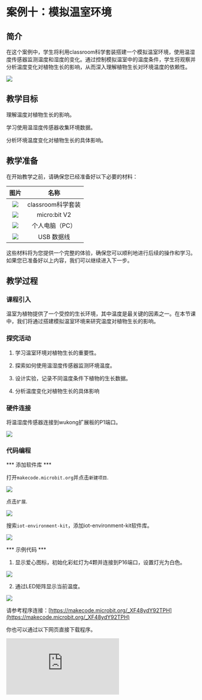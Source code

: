 ﻿---
sidebar_position: 10
sidebar_label: 案例十：模拟温室环境
---

# 案例十：模拟温室环境

## 简介

在这个案例中，学生将利用classroom科学套装搭建一个模拟温室环境，使用温湿度传感器监测温度和湿度的变化。通过控制模拟温室中的温度条件，学生将观察并分析温度变化对植物生长的影响，从而深入理解植物生长对环境温度的依赖性。

![](https://wiki-media-ef.oss-cn-hongkong.aliyuncs.com/docs/microbit/interesting-case/classroom-science-pack/cases-libraries/images/classroom-science-pack-case-10-01.png)

## 教学目标

理解温度对植物生长的影响。

学习使用温湿度传感器收集环境数据。

分析环境温度变化对植物生长的具体影响。

## 教学准备

在开始教学之前，请确保您已经准备好以下必要的材料：

| 图片 | 名称 |
| :-: | :-: |
| ![](https://wiki-media-ef.oss-cn-hongkong.aliyuncs.com/docs/microbit/interesting-case/classroom-science-pack/cases-libraries/images/classroom-science-pack-case-01-02.png) | classroom科学套装 |
| ![](https://wiki-media-ef.oss-cn-hongkong.aliyuncs.com/docs/microbit/interesting-case/microbit-smart-climate-kit/cases-libraries/images/microbit-smart-climate-kit-case-01-03.png) | micro:bit V2 |
| ![](https://wiki-media-ef.oss-cn-hongkong.aliyuncs.com/docs/microbit/interesting-case/microbit-smart-climate-kit/cases-libraries/images/microbit-smart-climate-kit-case-01-04.png) | 个人电脑（PC） |
| ![](https://wiki-media-ef.oss-cn-hongkong.aliyuncs.com/docs/microbit/interesting-case/microbit-smart-climate-kit/cases-libraries/images/microbit-smart-climate-kit-case-01-05.png) | USB 数据线 |

这些材料将为您提供一个完整的体验，确保您可以顺利地进行后续的操作和学习。如果您已准备好以上内容，我们可以继续进入下一步。

## 教学过程

### 课程引入

温室为植物提供了一个受控的生长环境，其中温度是最关键的因素之一。在本节课中，我们将通过搭建模拟温室环境来研究温度对植物生长的影响。

### 探究活动

1. 学习温室环境对植物生长的重要性。

2. 探索如何使用温湿度传感器监测环境温度。

3. 设计实验，记录不同温度条件下植物的生长数据。

4. 分析温度变化对植物生长的具体影响

### 硬件连接

将温湿度传感器连接到wukong扩展板的P1端口。

![](https://wiki-media-ef.oss-cn-hongkong.aliyuncs.com/docs/microbit/interesting-case/classroom-science-pack/cases-libraries/images/classroom-science-pack-case-01-06.png)

### 代码编程

*** 添加软件库 ***

打开``makecode.microbit.org``并点击``新建项目``.

![](https://wiki-media-ef.oss-cn-hongkong.aliyuncs.com/docs/microbit/interesting-case/classroom-science-pack/images/classroom-science-pack-add-extensions-01.png)

点击``扩展``.

![](https://wiki-media-ef.oss-cn-hongkong.aliyuncs.com/docs/microbit/interesting-case/classroom-science-pack/images/classroom-science-pack-add-extensions-02.png)

搜索``iot-environment-kit``，添加iot-environment-kit软件库。

![](https://wiki-media-ef.oss-cn-hongkong.aliyuncs.com/docs/microbit/interesting-case/classroom-science-pack/images/classroom-science-pack-add-extensions-03.png)


*** 示例代码 ***

1. 显示爱心图标，初始化彩虹灯为4颗并连接到P16端口，设置灯光为白色。

![](https://wiki-media-ef.oss-cn-hongkong.aliyuncs.com/docs/microbit/interesting-case/classroom-science-pack/cases-libraries/images/classroom-science-pack-case-10-09.png)

2. 通过LED矩阵显示当前温度。

![](https://wiki-media-ef.oss-cn-hongkong.aliyuncs.com/docs/microbit/interesting-case/classroom-science-pack/cases-libraries/images/classroom-science-pack-case-10-10.png)

请参考程序连接：[https://makecode.microbit.org/_XF48ydY92TPH](https://makecode.microbit.org/_XF48ydY92TPH)

你也可以通过以下网页直接下载程序。

<div
    style={{
        position: 'relative',
        paddingBottom: '60%',
        overflow: 'hidden',
    }}
>
    <iframe
        src="https://makecode.microbit.org/_XF48ydY92TPH"
        frameborder="0"
        sandbox="allow-popups allow-forms allow-scripts allow-same-origin"
        style={{
            position: 'absolute',
            width: '100%',
            height: '100%',
        }}
    />
</div>

*** 下载程序 ***

使用USB线连接PC和micro:bit V2。

![](https://wiki-media-ef.oss-cn-hongkong.aliyuncs.com/docs/microbit/interesting-case/microbit-smart-climate-kit/cases-libraries/images/connect-microbit.gif)

连接成功后，电脑上会识别出一个名为`MICROBIT`的盘符。

![](https://wiki-media-ef.oss-cn-hongkong.aliyuncs.com/docs/microbit/interesting-case/microbit-smart-climate-kit/cases-libraries/images/microbit-drive.png)

点击左下角的![](https://wiki-media-ef.oss-cn-hongkong.aliyuncs.com/docs/microbit/interesting-case/microbit-smart-climate-kit/cases-libraries/images/download-01.png)，选择`Connect Device`。

![](https://wiki-media-ef.oss-cn-hongkong.aliyuncs.com/docs/microbit/interesting-case/microbit-smart-climate-kit/cases-libraries/images/download-02.png)

点击![](https://wiki-media-ef.oss-cn-hongkong.aliyuncs.com/docs/microbit/interesting-case/microbit-smart-climate-kit/cases-libraries/images/download-03.png)。

![](https://wiki-media-ef.oss-cn-hongkong.aliyuncs.com/docs/microbit/interesting-case/microbit-smart-climate-kit/cases-libraries/images/download-04.png)

点击![](https://wiki-media-ef.oss-cn-hongkong.aliyuncs.com/docs/microbit/interesting-case/microbit-smart-climate-kit/cases-libraries/images/download-05.png)。

![](https://wiki-media-ef.oss-cn-hongkong.aliyuncs.com/docs/microbit/interesting-case/microbit-smart-climate-kit/cases-libraries/images/download-06.png)


在弹出窗口选择`BBC micro:bit CMSIS-DAP`，然后选择连接，至此，我们的micro:bit就已经连接成功。

![](https://wiki-media-ef.oss-cn-hongkong.aliyuncs.com/docs/microbit/interesting-case/microbit-smart-climate-kit/cases-libraries/images/download-07.png)

点击下载程序。

![](https://wiki-media-ef.oss-cn-hongkong.aliyuncs.com/docs/microbit/interesting-case/microbit-smart-climate-kit/cases-libraries/images/download-08.png)


### 团队合作与展示

学生分成小组，共同完成案例的制作和程序编写。

鼓励学生之间相互合作、交流和分享经验。

每个小组有机会向其他小组展示他们制作的案例，并演示。

*** 预期效果：开启机器后彩虹灯常亮，通过温湿度传感器监测模拟温室中的温度变化，观察并记录这些变化对植物生长的影响。***



### 总结与反思

回顾课程内容，提醒学生掌握了哪些知识和技能。

引导学生讨论他们在制作过程中遇到的问题和困难，以及如何解决这些问题。

引导学生思考模拟温室环境在现代农业中的应用。

## 扩展知识

*** 植物对温度的响应 ***
植物的生长速度、开花时间和结果率都与温度密切相关。不同的植物对温度的适应性不同，了解这些特性对于农业种植至关重要。

*** 温室效应 ***
温室通过捕获太阳辐射来提高内部温度，为植物创造一个温暖且稳定的生长环境。

*** 环境监测 ***
在现代农业中，环境监测是确保作物健康生长的关键。通过监测温度、湿度、光照等环境因素，农民可以及时调整温室条件，优化作物生长。
